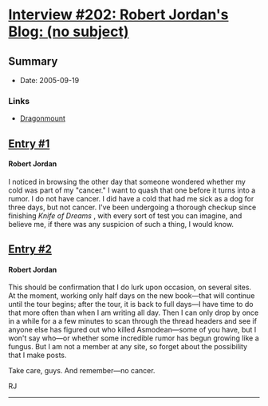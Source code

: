 # [Interview #202: Robert Jordan's Blog: (no subject)](https://www.theoryland.com/intvmain.php?i=202)

## Summary

- Date: 2005-09-19

### Links

- [Dragonmount](http://www.dragonmount.com/forums/blog/4/entry-321-no-subject/)


## [Entry #1](https://www.theoryland.com/intvmain.php?i=202#1)

#### Robert Jordan

I noticed in browsing the other day that someone wondered whether my cold was part of my "cancer." I want to quash that one before it turns into a rumor. I do not have cancer. I did have a cold that had me sick as a dog for three days, but not cancer. I've been undergoing a thorough checkup since finishing
*Knife of Dreams*
, with every sort of test you can imagine, and believe me, if there was any suspicion of such a thing, I would know.

## [Entry #2](https://www.theoryland.com/intvmain.php?i=202#2)

#### Robert Jordan

This should be confirmation that I do lurk upon occasion, on several sites. At the moment, working only half days on the new book—that will continue until the tour begins; after the tour, it is back to full days—I have time to do that more often than when I am writing all day. Then I can only drop by once in a while for a a few minutes to scan through the thread headers and see if anyone else has figured out who killed Asmodean—some of you have, but I won't say who—or whether some incredible rumor has begun growing like a fungus. But I am not a member at any site, so forget about the possibility that I make posts.

Take care, guys. And remember—no cancer.

RJ


---

